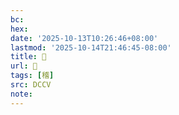 ```yaml
---
bc:
hex:
date: '2025-10-13T10:26:46+08:00'
lastmod: '2025-10-14T21:46:45-08:00'
title: 􁀔
url: 􁀔
tags: [稽]
src: DCCV
note:
---
```

